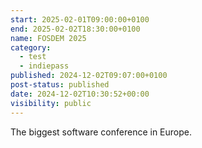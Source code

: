 ```yaml
---
start: 2025-02-01T09:00:00+0100
end: 2025-02-02T18:30:00+0100
name: FOSDEM 2025
category:
  - test
  - indiepass
published: 2024-12-02T09:07:00+0100
post-status: published
date: 2024-12-02T10:30:52+00:00
visibility: public
---
```


The biggest software conference in Europe.